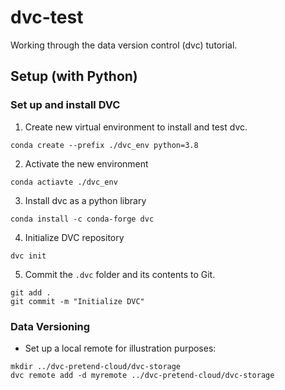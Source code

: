 # dvc-test
Working through the data version control (dvc) tutorial.

## Setup (with Python)
### Set up and install DVC
1. Create new virtual environment to install and test dvc.
```
conda create --prefix ./dvc_env python=3.8
```
2. Activate the new environment
```
conda actiavte ./dvc_env
```
3. Install dvc as a python library
```
conda install -c conda-forge dvc
```
4. Initialize DVC repository
```
dvc init
``` 
5. Commit the ```.dvc``` folder and its contents to Git.

```
git add .
git commit -m "Initialize DVC"
```

### Data Versioning

- Set up a local remote for illustration purposes:

```
mkdir ../dvc-pretend-cloud/dvc-storage
dvc remote add -d myremote ../dvc-pretend-cloud/dvc-storage
```